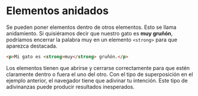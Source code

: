# Elementos anidados

Se pueden poner elementos dentro de otros elementos. Esto se llama anidamiento. Si quisiéramos decir que nuestro gato es **muy gruñón**, podríamos encerrar la palabra muy en un elemento `<strong>` para que aparezca destacada.

```html
<p>Mi gato es <strong>muy</strong> gruñón.</p>
```
Los elementos tienen que abrirse y cerrarse correctamente para que estén claramente dentro o fuera el uno del otro. Con el tipo de superposición en el ejemplo anterior, el navegador tiene que adivinar tu intención. Este tipo de adivinanzas puede producir resultados inesperados.